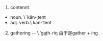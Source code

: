 1. contennt
- noun. \ ˈkän-ˌtent
- adj. verb.\ kən-ˈtent

2. gathering -- \ ˈgat͟h-riŋ 由于是gather + ing
<!--stackedit_data:
eyJoaXN0b3J5IjpbLTE4NTU1MzcyMzQsMTkzMjgyOTg1NV19
-->